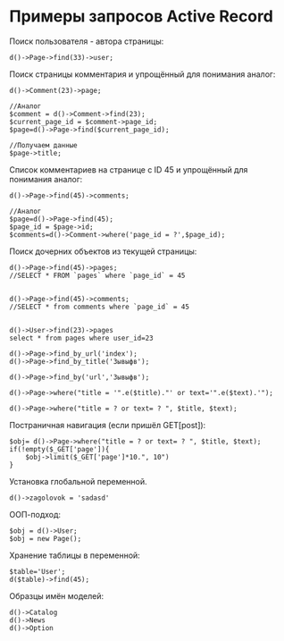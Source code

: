 Примеры запросов Active Record
==============================

Поиск пользователя - автора страницы:

	d()->Page->find(33)->user;

Поиск страницы комментария и упрощённый для понимания аналог:

	d()->Comment(23)->page;

	//Аналог
	$comment = d()->Comment->find(23);
	$current_page_id = $comment->page_id;
	$page=d()->Page->find($current_page_id);

	//Получаем данные
	$page->title;

Список комментариев на странице с ID 45 и упрощённый для понимания аналог:

	d()->Page->find(45)->comments;

	//Аналог
	$page=d()->Page->find(45);
	$page_id = $page->id;
	$comments=d()->Comment->where('page_id = ?',$page_id);


Поиск дочерних объектов из текущей страницы:

	d()->Page->find(45)->pages;
	//SELECT * FROM `pages` where `page_id` = 45


	d()->Page->find(45)->comments;
	//SELECT * from comments where `page_id` = 45


	d()->User->find(23)->pages
	select * from pages where user_id=23

	d()->Page->find_by_url('index');
	d()->Page->find_by_title('Зывыфв');

	d()->Page->find_by('url','Зывыфв');

	d()->Page->where("title = '".e($title)."' or text='".e($text).'");

	d()->Page->where("title = ? or text= ? ", $title, $text);


Постраничная навигация (если пришёл GET[post]):

	$obj= d()->Page->where("title = ? or text= ? ", $title, $text);
	if(!empty($_GET['page']){
	    $obj->limit($_GET['page']*10.", 10")
	}


Установка глобальной переменной.

	d()->zagolovok = 'sadasd'

ООП-подход:

	$obj = d()->User;
	$obj = new Page();

Хранение таблицы в переменной:

	$table='User';
	d($table)->find(45);

Образцы имён моделей:

	d()->Catalog
	d()->News
	d()->Option